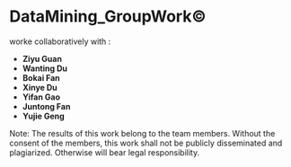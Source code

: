 # DataMining_GroupWork©


worke collaboratively with :
- **Ziyu Guan**
- **Wanting Du**
- **Bokai Fan**
- **Xinye Du**
- **Yifan Gao**
- **Juntong Fan**
- **Yujie Geng**




Note: The results of this work belong to the team members. Without the consent of the members, this work shall not be publicly disseminated and plagiarized. Otherwise will bear legal responsibility.






